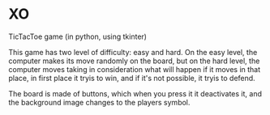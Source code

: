 # XO
TicTacToe game (in python, using tkinter)

This game has two level of difficulty: easy and hard. On the easy level, the computer makes its move randomly on the board, 
but on the hard level, the computer moves taking in consideration what will happen if it moves in that place, in first place
it tryis to win, and if it's not possible, it tryis to defend. 

The board is made of buttons, which when you press it it deactivates it, and the background image changes to the players symbol.

